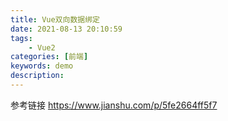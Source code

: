 ```yaml
---
title: Vue双向数据绑定
date: 2021-08-13 20:10:59
tags: 
    - Vue2
categories: [前端]
keywords: demo
description: 
---
```


参考链接
https://www.jianshu.com/p/5fe2664ff5f7
<!-- more -->